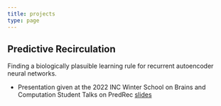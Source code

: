 ```yaml
---
title: projects
type: page
---
```


## Predictive Recirculation
Finding a biologically plasuible learning rule for recurrent autoencoder neural networks.
* Presentation given at the 2022 INC Winter School on Brains and Computation Student Talks on PredRec [slides]({{site-url}}/pdfs/2022-12-16_Predictive_Recirculation.pdf)